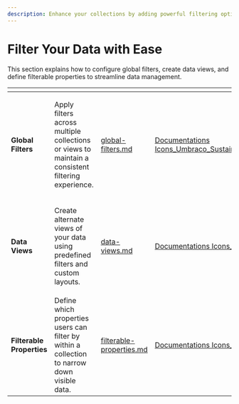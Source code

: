 ```yaml
---
description: Enhance your collections by adding powerful filtering options.
---
```


# Filter Your Data with Ease

This section explains how to configure global filters, create data views, and define filterable properties to streamline data management.

<table data-view="cards"><thead><tr><th></th><th></th><th data-hidden data-card-target data-type="content-ref"></th><th data-hidden data-card-cover data-type="files"></th></tr></thead><tbody><tr><td><strong>Global Filters</strong></td><td><p>Apply filters across multiple collections or views to maintain a consistent filtering experience.</p><p></p></td><td><a href="global-filters.md">global-filters.md</a></td><td><a href="../.gitbook/assets/Documentations Icons_Umbraco_Sustainability_Best_Practices_Infrastructure.png">Documentations Icons_Umbraco_Sustainability_Best_Practices_Infrastructure.png</a></td></tr><tr><td><strong>Data Views</strong></td><td><p>Create alternate views of your data using predefined filters and custom layouts.</p><p></p></td><td><a href="data-views.md">data-views.md</a></td><td><a href="../.gitbook/assets/Documentations Icons_Umbraco_CMS_Fundamentals_Data.png">Documentations Icons_Umbraco_CMS_Fundamentals_Data.png</a></td></tr><tr><td><strong>Filterable Properties</strong></td><td>Define which properties users can filter by within a collection to narrow down visible data.</td><td><a href="filterable-properties.md">filterable-properties.md</a></td><td><a href="../.gitbook/assets/Documentations Icons_Umbraco_Forms_Creating_A_Form.png">Documentations Icons_Umbraco_Forms_Creating_A_Form.png</a></td></tr></tbody></table>
